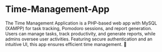 # Time-Management-App
The Time Management Application is a PHP-based web app with MySQL (XAMPP) for task tracking, Pomodoro sessions, and report generation. Users can manage tasks, track productivity, and generate reports, while admins oversee user activities. Featuring secure authentication and an intuitive UI, this app ensures efficient time management. 🚀
